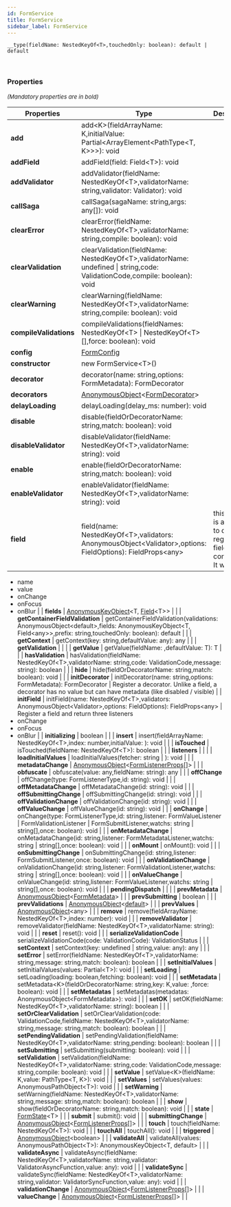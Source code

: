 ```yaml
---
id: FormService
title: FormService
sidebar_label: FormService
---
```


```tsx
__type(fieldName: NestedKeyOf<T>,touchedOnly: boolean): default | default
```
<br/>



### Properties

<font size="2"><i>(Mandatory properties are in bold)</i></font>

| Properties | Type | Description |
| --------- | ---- | ----------- |
| **add** | add<K\>(fieldArrayName: K,initialValue: Partial<ArrayElement<PathType<T, K\>\>\>): void |  |
| **addField** | addField(field: Field<T\>): void |  |
| **addValidator** | addValidator(fieldName: NestedKeyOf<T\>,validatorName: string,validator: Validator): void |  |
| **callSaga** | callSaga(sagaName: string,args: any[]): void |  |
| **clearError** | clearError(fieldName: NestedKeyOf<T\>,validatorName: string,compile: boolean): void |  |
| **clearValidation** | clearValidation(fieldName: NestedKeyOf<T\>,validatorName: undefined \| string,code: ValidationCode,compile: boolean): void |  |
| **clearWarning** | clearWarning(fieldName: NestedKeyOf<T\>,validatorName: string,compile: boolean): void |  |
| **compileValidations** | compileValidations(fieldNames: NestedKeyOf<T\> \| NestedKeyOf<T\>[],force: boolean): void |  |
| **config** | [FormConfig](/framework-api/types/FormConfig.md) |  |
| **constructor** | new FormService<T\>() |  |
| **decorator** | decorator(name: string,options: FormMetadata): FormDecorator |  |
| **decorators** | [AnonymousObject](/framework-api/interfaces/AnonymousObject.md)<[FormDecorator](/framework-api/types/FormDecorator.md)\> |  |
| **delayLoading** | delayLoading(delay_ms: number): void |  |
| **disable** | disable(fieldOrDecoratorName: string,match: boolean): void |  |
| **disableValidator** | disableValidator(fieldName: NestedKeyOf<T\>,validatorName: string): void |  |
| **enable** | enable(fieldOrDecoratorName: string,match: boolean): void |  |
| **enableValidator** | enableValidator(fieldName: NestedKeyOf<T\>,validatorName: string): void |  |
| **field** | field(name: NestedKeyOf<T\>,validators: AnonymousObject<Validator\>,options: FieldOptions): FieldProps<any\> | this method is an helper to quickly register a field from a component. It will return  
  - name  
  - value  
  - onChange  
  - onFocus  
  - onBlur |
| **fields** | [AnonymousKeyObject](/framework-api/types/AnonymousKeyObject.md)<T, [Field](/framework-api/interfaces/Field.md)<T\>\> |  |
| **getContainerFieldValidation** | getContainerFieldValidation(validations: AnonymousObject<default\>,fields: AnonymousKeyObject<T, Field<any\>\>,prefix: string,touchedOnly: boolean): default |  |
| **getContext** | getContext(key: string,defaultValue: any): any |  |
| **getValidation** |  |  |
| **getValue** | getValue(fieldName: ,defaultValue: T): T |  |
| **hasValidation** | hasValidation(fieldName: NestedKeyOf<T\>,validatorName: string,code: ValidationCode,message: string): boolean |  |
| **hide** | hide(fieldOrDecoratorName: string,match: boolean): void |  |
| **initDecorator** | initDecorator(name: string,options: FormMetadata): FormDecorator | Register a decorator. Unlike a field, a decorator has no value but can have metadata (like disabled / visible) |
| **initField** | initField(name: NestedKeyOf<T\>,validators: AnonymousObject<Validator\>,options: FieldOptions): FieldProps<any\> | Register a field and return three listeners  
  - onChange  
  - onFocus  
  - onBlur |
| **initializing** | boolean |  |
| **insert** | insert(fieldArrayName: NestedKeyOf<T\>,index: number,initialValue: ): void |  |
| **isTouched** | isTouched(fieldName: NestedKeyOf<T\>): boolean |  |
| **listeners** |  |  |
| **loadInitialValues** | loadInitialValues(fetcher: string \| ): void |  |
| **metadataChange** | [AnonymousObject](/framework-api/interfaces/AnonymousObject.md)<[FormListenerProps](/framework-api/interfaces/FormListenerProps.md)[]\> |  |
| **obfuscate** | obfuscate(value: any,fieldName: string): any |  |
| **offChange** | offChange(type: FormListenerType,id: string): void |  |
| **offMetadataChange** | offMetadataChange(id: string): void |  |
| **offSubmittingChange** | offSubmittingChange(id: string): void |  |
| **offValidationChange** | offValidationChange(id: string): void |  |
| **offValueChange** | offValueChange(id: string): void |  |
| **onChange** | onChange(type: FormListenerType,id: string,listener: FormValueListener \| FormValidationListener \| FormSubmitListener,watchs: string \| string[],once: boolean): void |  |
| **onMetadataChange** | onMetadataChange(id: string,listener: FormMetadataListener,watchs: string \| string[],once: boolean): void |  |
| **onMount** | onMount(): void |  |
| **onSubmittingChange** | onSubmittingChange(id: string,listener: FormSubmitListener,once: boolean): void |  |
| **onValidationChange** | onValidationChange(id: string,listener: FormValidationListener,watchs: string \| string[],once: boolean): void |  |
| **onValueChange** | onValueChange(id: string,listener: FormValueListener,watchs: string \| string[],once: boolean): void |  |
| **pendingDispatch** |  |  |
| **prevMetadata** | [AnonymousObject](/framework-api/interfaces/AnonymousObject.md)<[FormMetadata](/framework-api/types/FormMetadata.md)\> |  |
| **prevSubmitting** | boolean |  |
| **prevValidations** | [AnonymousObject](/framework-api/interfaces/AnonymousObject.md)<[default](/framework-api/classes/FieldValidation.md)\> |  |
| **prevValues** | [AnonymousObject](/framework-api/interfaces/AnonymousObject.md)<any\> |  |
| **remove** | remove(fieldArrayName: NestedKeyOf<T\>,index: number): void |  |
| **removeValidator** | removeValidator(fieldName: NestedKeyOf<T\>,validatorName: string): void |  |
| **reset** | reset(): void |  |
| **serializeValidationCode** | serializeValidationCode(code: ValidationCode): ValidationStatus |  |
| **setContext** | setContext(key: undefined \| string,value: any): any |  |
| **setError** | setError(fieldName: NestedKeyOf<T\>,validatorName: string,message: string,match: boolean): boolean |  |
| **setInitialValues** | setInitialValues(values: Partial<T\>): void |  |
| **setLoading** | setLoading(loading: boolean,fetching: boolean): void |  |
| **setMetadata** | setMetadata<K\>(fieldOrDecoratorName: string,key: K,value: ,force: boolean): void |  |
| **setMetadatas** | setMetadatas(metadatas: AnonymousObject<FormMetadata\>): void |  |
| **setOK** | setOK(fieldName: NestedKeyOf<T\>,validatorName: string): boolean |  |
| **setOrClearValidation** | setOrClearValidation(code: ValidationCode,fieldName: NestedKeyOf<T\>,validatorName: string,message: string,match: boolean): boolean |  |
| **setPendingValidation** | setPendingValidation(fieldName: NestedKeyOf<T\>,validatorName: string,pending: boolean): boolean |  |
| **setSubmitting** | setSubmitting(submitting: boolean): void |  |
| **setValidation** | setValidation(fieldName: NestedKeyOf<T\>,validatorName: string,code: ValidationCode,message: string,compile: boolean): void |  |
| **setValue** | setValue<K\>(fieldName: K,value: PathType<T, K\>): void |  |
| **setValues** | setValues(values: AnonymousPathObject<T\>): void |  |
| **setWarning** | setWarning(fieldName: NestedKeyOf<T\>,validatorName: string,message: string,match: boolean): boolean |  |
| **show** | show(fieldOrDecoratorName: string,match: boolean): void |  |
| **state** | [FormState](/framework-api/interfaces/FormState.md)<T\> |  |
| **submit** | submit(): void |  |
| **submittingChange** | [AnonymousObject](/framework-api/interfaces/AnonymousObject.md)<[FormListenerProps](/framework-api/interfaces/FormListenerProps.md)[]\> |  |
| **touch** | touch(fieldName: NestedKeyOf<T\>): void |  |
| **touchAll** | touchAll(): void |  |
| **triggered** | [AnonymousObject](/framework-api/interfaces/AnonymousObject.md)<boolean\> |  |
| **validateAll** | validateAll(values: AnonymousPathObject<T\>): AnonymousKeyObject<T, default\> |  |
| **validateAsync** | validateAsync(fieldName: NestedKeyOf<T\>,validatorName: string,validator: ValidatorAsyncFunction,value: any): void |  |
| **validateSync** | validateSync(fieldName: NestedKeyOf<T\>,validatorName: string,validator: ValidatorSyncFunction,value: any): void |  |
| **validationChange** | [AnonymousObject](/framework-api/interfaces/AnonymousObject.md)<[FormListenerProps](/framework-api/interfaces/FormListenerProps.md)[]\> |  |
| **valueChange** | [AnonymousObject](/framework-api/interfaces/AnonymousObject.md)<[FormListenerProps](/framework-api/interfaces/FormListenerProps.md)[]\> |  |
